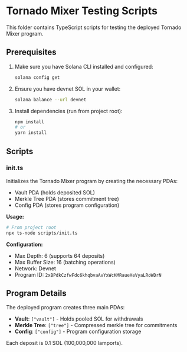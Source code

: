 # Tornado Mixer Testing Scripts

This folder contains TypeScript scripts for testing the deployed Tornado Mixer program.

## Prerequisites

1. Make sure you have Solana CLI installed and configured:
   ```bash
   solana config get
   ```

2. Ensure you have devnet SOL in your wallet:
   ```bash
   solana balance --url devnet
   ```

3. Install dependencies (run from project root):
   ```bash
   npm install
   # or
   yarn install
   ```

## Scripts

### init.ts
Initializes the Tornado Mixer program by creating the necessary PDAs:
- Vault PDA (holds deposited SOL)
- Merkle Tree PDA (stores commitment tree)
- Config PDA (stores program configuration)

**Usage:**
```bash
# From project root
npx ts-node scripts/init.ts
```

**Configuration:**
- Max Depth: 6 (supports 64 deposits)
- Max Buffer Size: 16 (batching operations)
- Network: Devnet
- Program ID: `2xBPdkCzfwFdc6khqbvaAvYxWcKMRaueXeVyaLRoWDrN`

## Program Details

The deployed program creates three main PDAs:
- **Vault**: `["vault"]` - Holds pooled SOL for withdrawals
- **Merkle Tree**: `["tree"]` - Compressed merkle tree for commitments  
- **Config**: `["config"]` - Program configuration storage

Each deposit is 0.1 SOL (100,000,000 lamports).
